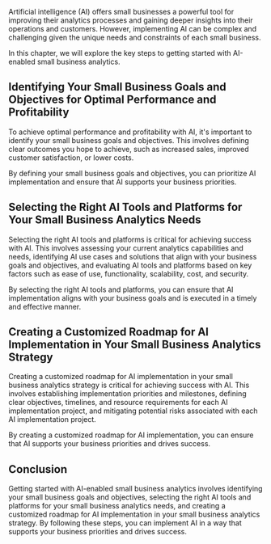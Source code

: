
Artificial intelligence (AI) offers small businesses a powerful tool for improving their analytics processes and gaining deeper insights into their operations and customers. However, implementing AI can be complex and challenging given the unique needs and constraints of each small business.

In this chapter, we will explore the key steps to getting started with AI-enabled small business analytics.

Identifying Your Small Business Goals and Objectives for Optimal Performance and Profitability
----------------------------------------------------------------------------------------------

To achieve optimal performance and profitability with AI, it's important to identify your small business goals and objectives. This involves defining clear outcomes you hope to achieve, such as increased sales, improved customer satisfaction, or lower costs.

By defining your small business goals and objectives, you can prioritize AI implementation and ensure that AI supports your business priorities.

Selecting the Right AI Tools and Platforms for Your Small Business Analytics Needs
----------------------------------------------------------------------------------

Selecting the right AI tools and platforms is critical for achieving success with AI. This involves assessing your current analytics capabilities and needs, identifying AI use cases and solutions that align with your business goals and objectives, and evaluating AI tools and platforms based on key factors such as ease of use, functionality, scalability, cost, and security.

By selecting the right AI tools and platforms, you can ensure that AI implementation aligns with your business goals and is executed in a timely and effective manner.

Creating a Customized Roadmap for AI Implementation in Your Small Business Analytics Strategy
---------------------------------------------------------------------------------------------

Creating a customized roadmap for AI implementation in your small business analytics strategy is critical for achieving success with AI. This involves establishing implementation priorities and milestones, defining clear objectives, timelines, and resource requirements for each AI implementation project, and mitigating potential risks associated with each AI implementation project.

By creating a customized roadmap for AI implementation, you can ensure that AI supports your business priorities and drives success.

Conclusion
----------

Getting started with AI-enabled small business analytics involves identifying your small business goals and objectives, selecting the right AI tools and platforms for your small business analytics needs, and creating a customized roadmap for AI implementation in your small business analytics strategy. By following these steps, you can implement AI in a way that supports your business priorities and drives success.
